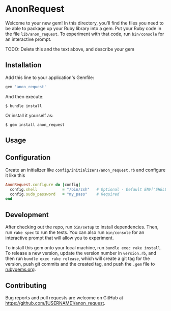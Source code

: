 # AnonRequest

Welcome to your new gem! In this directory, you'll find the files you need to be able to package up your Ruby library into a gem. Put your Ruby code in the file `lib/anon_request`. To experiment with that code, run `bin/console` for an interactive prompt.

TODO: Delete this and the text above, and describe your gem

## Installation

Add this line to your application's Gemfile:

```ruby
gem 'anon_request'
```

And then execute:

    $ bundle install

Or install it yourself as:

    $ gem install anon_request

## Usage

## Configuration
Create an initializer like `config/initializers/anon_request.rb` and configure it like this
```ruby
AnonRequest.configure do |config|
  config.shell           = "/bin/zsh"   # Optional - Default ENV["SHELL"]
  config.sudo_password   = "my_pass"    # Required
end
```

## Development

After checking out the repo, run `bin/setup` to install dependencies. Then, run `rake spec` to run the tests. You can also run `bin/console` for an interactive prompt that will allow you to experiment.

To install this gem onto your local machine, run `bundle exec rake install`. To release a new version, update the version number in `version.rb`, and then run `bundle exec rake release`, which will create a git tag for the version, push git commits and the created tag, and push the `.gem` file to [rubygems.org](https://rubygems.org).

## Contributing

Bug reports and pull requests are welcome on GitHub at https://github.com/[USERNAME]/anon_request.
